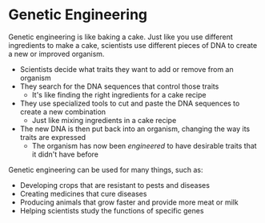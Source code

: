 # Genetic Engineering

Genetic engineering is like baking a cake. Just like you use different ingredients to make a cake, scientists use different pieces of DNA to create a new or improved organism.

* Scientists decide what traits they want to add or remove from an organism
* They search for the DNA sequences that control those traits
  * It's like finding the right ingredients for a cake recipe
* They use specialized tools to cut and paste the DNA sequences to create a new combination
  * Just like mixing ingredients in a cake recipe
* The new DNA is then put back into an organism, changing the way its traits are expressed
  * The organism has now been *engineered* to have desirable traits that it didn't have before

Genetic engineering can be used for many things, such as:

* Developing crops that are resistant to pests and diseases
* Creating medicines that cure diseases
* Producing animals that grow faster and provide more meat or milk
* Helping scientists study the functions of specific genes

